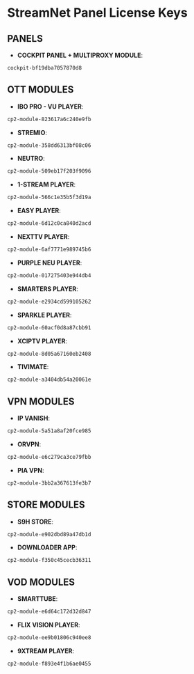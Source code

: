 # StreamNet Panel License Keys

## PANELS

- **COCKPIT PANEL + MULTIPROXY MODULE**:

```bash
cockpit-bf19dba7057870d8
```

## OTT MODULES

- **IBO PRO - VU PLAYER**:

```bash
cp2-module-823617a6c240e9fb
```

- **STREMIO**:

```bash
cp2-module-358dd6313bf08c06
```

- **NEUTRO**:

```bash
cp2-module-509eb17f203f9096
```

- **1-STREAM PLAYER**:

```bash
cp2-module-566c1e35b5f3d19a
```

- **EASY PLAYER**:

```bash
cp2-module-6d12c0ca840d2acd
```

- **NEXTTV PLAYER**:

```bash
cp2-module-6af7771e989745b6
```

- **PURPLE NEU PLAYER**:

```bash
cp2-module-017275403e944db4
```

- **SMARTERS PLAYER**:

```bash
cp2-module-e2934cd599105262
```

- **SPARKLE PLAYER**:

```bash
cp2-module-60acf0d8a87cbb91
```

- **XCIPTV PLAYER**:

```bash
cp2-module-8d05a67160eb2408
```

- **TIVIMATE**:

```bash
cp2-module-a3404db54a20061e
```

## VPN MODULES

- **IP VANISH**:

```bash
cp2-module-5a51a8af20fce985
```

- **ORVPN**:

```bash
cp2-module-e6c279ca3ce79fbb
```

- **PIA VPN**:

```bash
cp2-module-3bb2a367613fe3b7
```

## STORE MODULES

- **S9H STORE**:

```bash
cp2-module-e902dbd89a47db1d
```

- **DOWNLOADER APP**:

```bash
cp2-module-f350c45cecb36311
```

## VOD MODULES

- **SMARTTUBE**:

```bash
cp2-module-e6d64c172d32d847
```

- **FLIX VISION PLAYER**:

```bash
cp2-module-ee9b01806c940ee8
```

- **9XTREAM PLAYER**:

```bash
cp2-module-f893e4f1b6ae0455
```

